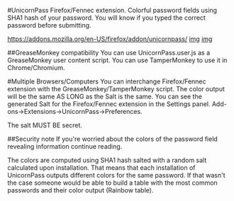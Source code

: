 #UnicornPass
Firefox/Fennec extension.
Colorful password fields using SHA1 hash of your password. You will know if you typed the correct password before submitting.

https://addons.mozilla.org/en-US/firefox/addon/unicornpass/
[img](https://addons.cdn.mozilla.net/user-media/previews/full/167/167906.png)
[img](https://addons.cdn.mozilla.net/user-media/previews/full/167/167908.png)

##GreaseMonkey compatibility
You can use UnicornPass.user.js as a GreaseMonkey user content script. You can use TamperMonkey to use it in Chrome/Chromium.

#Multiple Browsers/Computers
You can interchange Firefox/Fennec extension with the GreaseMonkey/TamperMonkey script. The color output will be the same AS LONG as the Salt is the same. You can see the generated Salt for the Firefox/Fennec extension in the Settings panel. Add-ons->Extensions->UnicornPass->Preferences.

The salt MUST BE secret.

##Security note
If you're worried about the colors of the password field revealing information continue reading.

The colors are computed using SHA1 hash salted with a random salt calculated upon installation. That means that each installation of UnicornPass outputs different colors for the same password. If that wasn't the case someone would be able to build a table with the most common passwords and their color output (Rainbow table).
